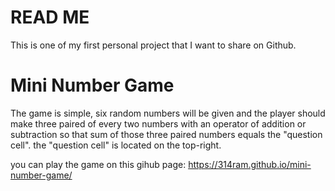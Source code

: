 # READ ME
This is one of my first personal project that I want to share on Github.

# Mini Number Game
The game is simple, six random numbers will be given and the player should make three paired of every two numbers with an operator of addition or subtraction so that sum of those three paired numbers equals the "question cell". the "question cell" is located on the top-right.

you can play the game on this gihub page: https://314ram.github.io/mini-number-game/
